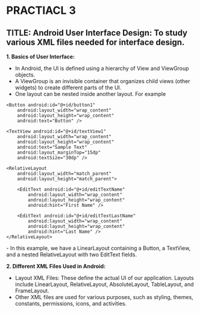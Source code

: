 # PRACTIACL 3
## TITLE: Android User Interface Design: To study various XML files needed for interface design.

**1. Basics of User Interface:**
   - In Android, the UI is defined using a hierarchy of View and ViewGroup objects.
   - A ViewGroup is an invisible container that organizes child views (other widgets) to create different parts of the UI.
   - One layout can be nested inside another layout. For example
     <?xml version="1.0" encoding="utf-8"?>
<LinearLayout xmlns:android="http://schemas.android.com/apk/res/android"
    android:orientation="vertical"
    android:layout_width="match_parent"
    android:layout_height="match_parent">

    <Button android:id="@+id/button1"
        android:layout_width="wrap_content"
        android:layout_height="wrap_content"
        android:text="Button" />

    <TextView android:id="@+id/textView1"
        android:layout_width="wrap_content"
        android:layout_height="wrap_content"
        android:text="Sample Text"
        android:layout_marginTop="15dp"
        android:textSize="30dp" />

    <RelativeLayout
        android:layout_width="match_parent"
        android:layout_height="match_parent">

        <EditText android:id="@+id/editTextName"
            android:layout_width="wrap_content"
            android:layout_height="wrap_content"
            android:hint="First Name" />

        <EditText android:id="@+id/editTextLastName"
            android:layout_width="wrap_content"
            android:layout_height="wrap_content"
            android:hint="Last Name" />
    </RelativeLayout>
</LinearLayout>
  -  In this example, we have a LinearLayout containing a Button, a TextView, and a nested RelativeLayout with two EditText fields.

**2. Different XML Files Used in Android:**

  - Layout XML Files: These define the actual UI of our application. Layouts include LinearLayout, RelativeLayout, AbsoluteLayout, TableLayout, and FrameLayout.
  - Other XML files are used for various purposes, such as styling, themes, constants, permissions, icons, and activities.
